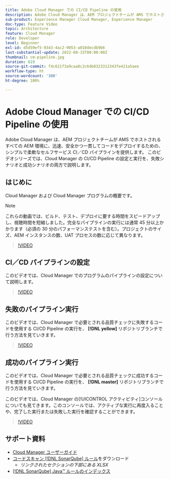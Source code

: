 ```yaml
---
title: Adobe Cloud Manager での CI/CD Pipeline の使用
description: Adobe Cloud Manager は、AEM プロジェクトチームが AMS でホストされるすべての AEM 環境に、迅速、安全かつ一貫してコードをデプロイするための、シンプルで柔軟なセルフサービス CI／CD パイプラインを提供します。 このビデオシリーズでは、Cloud Manager の CI/CD Pipeline の設定と実行を、失敗シナリオと成功シナリオの両方で説明します。
sub-product: Experience Manager Cloud Manager, Experience Manager
doc-type: Feature Video
topic: Architecture
feature: Cloud Manager
role: Developer
level: Beginner
exl-id: d5d59ef5-9343-4ac2-9053-a010decdb9b6
last-substantial-update: 2022-08-15T00:00:00Z
thumbnail: cm-pipeline.jpg
duration: 619
source-git-commit: f4c621f3a9caa8c2c64b8323312343fe421a5aee
workflow-type: ht
source-wordcount: '300'
ht-degree: 100%

---
```


# Adobe Cloud Manager での CI/CD Pipeline の使用

Adobe Cloud Manager は、AEM プロジェクトチームが AMS でホストされるすべての AEM 環境に、迅速、安全かつ一貫してコードをデプロイするための、シンプルで柔軟なセルフサービス CI／CD パイプラインを提供します。 このビデオシリーズでは、Cloud Manager の CI/CD Pipeline の設定と実行を、失敗シナリオと成功シナリオの両方で説明します。

## はじめに

Cloud Manager および Cloud Manager プログラムの概要です。

>[!NOTE]
>
>これらの動画では、ビルド、テスト、デプロイに要する時間をスピードアップし、視聴時間を短縮しました。完全なパイプラインの実行には通常 45 分以上かかります（必須の 30 分のパフォーマンステストを含む）。プロジェクトのサイズ、AEM インスタンスの数、UAT プロセスの数に応じて異なります。

>[!VIDEO](https://video.tv.adobe.com/v/23082?quality=12&learn=on)

## CI／CD パイプラインの設定

このビデオでは、Cloud Manager でのプログラムのパイプラインの設定について説明します。

>[!VIDEO](https://video.tv.adobe.com/v/23083?quality=12&learn=on)

## 失敗のパイプライン実行

このビデオでは、Cloud Manager で必要とされる品質チェックに失敗するコードを使用する CI/CD Pipeline の実行を、 **[!DNL yellow]** リポジトリブランチで行う方法を見ていきます。

>[!VIDEO](https://video.tv.adobe.com/v/23084?quality=12&learn=on)

## 成功のパイプライン実行

このビデオでは、Cloud Manager で必要とされる品質チェックに成功するコードを使用する CI/CD Pipeline の実行を、 **[!DNL master]** リポジトリブランチで行う方法を見ていきます。

このビデオでは、Cloud Manager の[!UICONTROL アクティビティ]コンソールについても見てきます。このコンソールでは、アクティブな実行に再度入ることや、完了した実行または失敗した実行を確認することができます。

>[!VIDEO](https://video.tv.adobe.com/v/23085?quality=12&learn=on)

## サポート資料

* [Cloud Manager ユーザーガイド](https://experienceleague.adobe.com/docs/experience-manager-cloud-manager/content/introduction.html?lang=ja)
* [コードスキャン [!DNL SonarQube] ルール](https://experienceleague.adobe.com/docs/experience-manager-cloud-manager/content/using/code-quality-testing.html?lang=ja)をダウンロード
   * *リンクされたセクションの下部にある XLSX*
* [[!DNL SonarQube] Java™ ルールのインデックス](https://rules.sonarsource.com/java/)

